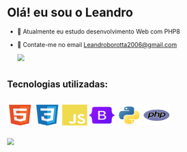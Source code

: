 

<!--
**LeandroBorotta/LeandroBorotta** is a ✨ _special_ ✨ repository because its `README.md` (this file) appears on your GitHub profile.

Here are some ideas to get you started:

- 🔭 I’m currently working on ...

- 👯 I’m looking to collaborate on ...
- 🤔 I’m looking for help with ...

- 📫 How to reach me: ...
- 😄 Pronouns: ...
- ⚡ Fun fact: ...
-->
# Olá! eu sou o Leandro
- 🌱 Atualmente eu estudo desenvolvimento Web com PHP8
-  💬 Contate-me no email Leandroborotta2006@gmail.com


    <img height="150em" src="https://github-readme-stats.vercel.app/api/top-langs/?username=LeandroBorotta&theme=dracula&hide_border=false&&layout=compact"/>
  </a>


#

## Tecnologias utilizadas: 

  <div style="display: inline-block"><br>
  <img align="center" alt="Le-HTML" height="50" width="60" src="https://raw.githubusercontent.com/devicons/devicon/master/icons/html5/html5-original.svg">
  <img align="center" alt="Le-CSS" height="50" width="60" src="https://raw.githubusercontent.com/devicons/devicon/master/icons/css3/css3-original.svg">
  <img align="center" alt="LE-Js" height="50" width="60" src="https://raw.githubusercontent.com/devicons/devicon/master/icons/javascript/javascript-plain.svg">
  <img align="center" alt="le-Python" height="50" width="60" src="https://raw.githubusercontent.com/devicons/devicon/master/icons/bootstrap/bootstrap-original.svg">
  <img align="center" alt="le-Python" height="50" width="60" src="https://raw.githubusercontent.com/devicons/devicon/master/icons/python/python-original.svg">
  <img align="center" alt="le-Csharp" height="50" width="60" src="https://raw.githubusercontent.com/devicons/devicon/master/icons/php/php-original.svg">
</div>

##

<div> 
  <a href="https://www.linkedin.com/in/leandro-borotta-ab36b224b/" target="_blank"><img src="https://img.shields.io/badge/-LinkedIn-%230077B5?style=for-the-badge&logo=linkedin&logoColor=white" target="_blank"></a> 
  
</div>


